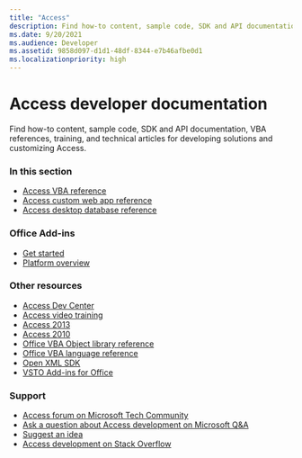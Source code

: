```yaml
---
title: "Access" 
description: Find how-to content, sample code, SDK and API documentation, VBA references, training, and technical articles for developing solutions and customizing Access.
ms.date: 9/20/2021
ms.audience: Developer
ms.assetid: 9858d097-d1d1-48df-8344-e7b46afbe0d1
ms.localizationpriority: high
---
```


# Access developer documentation

Find how-to content, sample code, SDK and API documentation, VBA references, training, and technical articles for developing solutions and customizing Access.
  
### In this section
  
- [Access VBA reference](/office/vba/api/overview/access.md)
- [Access custom web app reference](/office/client-developer/access/access-custom-web-app-reference.md)  
- [Access desktop database reference](/office/client-developer/access/desktop-database-reference/)
  
### Office Add-ins
  
- [Get started](/office/dev/add-ins/)  
- [Platform overview](/office/dev/add-ins/overview/office-add-ins.md)
  
### Other resources

- [Access Dev Center](https://developer.microsoft.com/access)
- [Access video training](https://support.microsoft.com/office/access-video-training-a5ffb1ef-4cc4-4d79-a862-e2dda6ef38e6?ui=en-us&rs=en-us&ad=us)
- [Access 2013](/sharepoint/dev/general-development/develop-access-web-apps.md)
- [Access 2010](https://docs.microsoft.com/previous-versions/office/developer/office-2010/ff604965(v=office.14)) 
- [Office VBA Object library reference](/office/vba/api/overview/library-reference.md)  
- [Office VBA language reference](/office/vba/api/overview/language-reference.md) 
- [Open XML SDK](/office/open-xml/open-xml-sdk.md) 
- [VSTO Add-ins for Office](https://docs.microsoft.com/visualstudio/vsto/create-vsto-add-ins-for-office-by-using-visual-studio?view=vs-2017)
  
### Support
  
- [Access forum on Microsoft Tech Community](https://techcommunity.microsoft.com/t5/access/ct-p/Access_Cat) 
- [Ask a question about Access development on Microsoft Q&A](https://docs.microsoft.com/answers/topics/office-access-dev.html) 
- [Suggest an idea](https://techcommunity.microsoft.com/t5/microsoft-365-developer-platform/idb-p/Microsoft365DeveloperPlatform)
- [Access development on Stack Overflow](https://stackoverflow.com/questions/tagged/ms-access)
  

